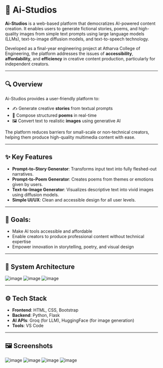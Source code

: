 # 🧠 Ai-Studios

**Ai-Studios** is a web-based platform that democratizes AI-powered content creation. It enables users to generate fictional stories, poems, and high-quality images from simple text prompts using large language models (LLMs), text-to-image diffusion models, and text-to-speech technology.

Developed as a final-year engineering project at Atharva College of Engineering, the platform addresses the issues of **accessibility**, **affordability**, and **efficiency** in creative content production, particularly for independent creators.

---
## 🔍 Overview
Ai-Studios provides a user-friendly platform to:
- ✍️ Generate creative **stories** from textual prompts
- 📝 Compose structured **poems** in real-time
- 🖼 Convert text to realistic **images** using generative AI

The platform reduces barriers for small-scale or non-technical creators, helping them produce high-quality multimedia content with ease.

---
## ✨ Key Features
- **Prompt-to-Story Generator**: Transforms input text into fully fleshed-out narratives.
- **Prompt-to-Poem Generator**: Creates poems from themes or emotions given by users.
- **Text-to-Image Generator**: Visualizes descriptive text into vivid images using diffusion models.
- **Simple UI/UX**: Clean and accessible design for all user levels.

---
## 🎯 Goals:
- Make AI tools accessible and affordable
- Enable creators to produce professional content without technical expertise
- Empower innovation in storytelling, poetry, and visual design

---
## 🧩 System Architecture

![image](https://github.com/user-attachments/assets/bb9e3753-af64-420c-95a0-d0782c3f3e1e)
![image](https://github.com/user-attachments/assets/75d78cce-98be-42cd-b58e-0a242bb54135)
![image](https://github.com/user-attachments/assets/d04ee0dd-d969-48f4-9e2a-7f81eb66f037)

---
## ⚙️ Tech Stack

- **Frontend**: HTML, CSS, Bootstrap
- **Backend**: Python, Flask
- **AI APIs**: Groq (for LLM), HuggingFace (for image generation)
- **Tools**: VS Code

---
## 🖼 Screenshots

![image](https://github.com/user-attachments/assets/67e2165a-11f5-4119-b613-a84e00a3ea16)
![image](https://github.com/user-attachments/assets/6e436863-1a1b-4102-b95b-d3158cf003b0)
![image](https://github.com/user-attachments/assets/1d40ffd3-519e-44c3-ad64-dd8e658f7321)
![image](https://github.com/user-attachments/assets/e841a263-8666-4b4e-a974-033e12f6b30c)
